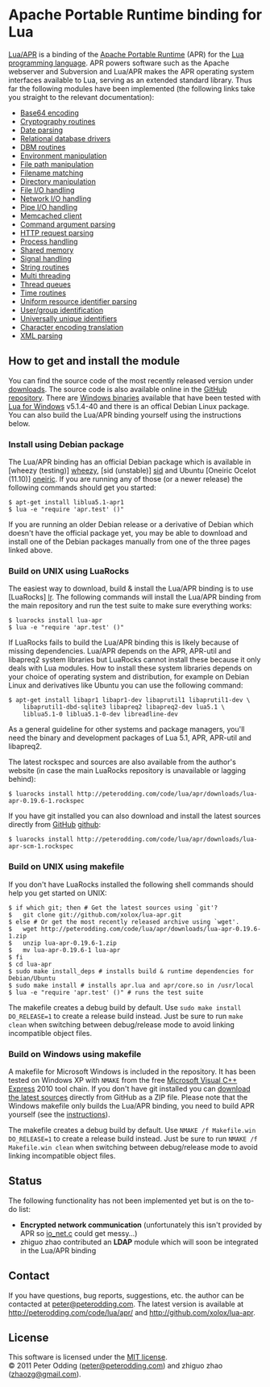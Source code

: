 # Apache Portable Runtime binding for Lua

[Lua/APR][homepage] is a binding of the [Apache Portable Runtime][wp_apr] (APR) for the [Lua programming language][wp_lua]. APR powers software such as the Apache webserver and Subversion and Lua/APR makes the APR operating system interfaces available to Lua, serving as an extended standard library. Thus far the following modules have been implemented (the following links take you straight to the relevant documentation):

[homepage]: http://peterodding.com/code/lua/apr/
[wp_apr]: http://en.wikipedia.org/wiki/Apache_Portable_Runtime
[wp_lua]: http://en.wikipedia.org/wiki/Lua_(programming_language)

 * [Base64 encoding](http://peterodding.com/code/lua/apr/docs/#base64_encoding)
 * [Cryptography routines](http://peterodding.com/code/lua/apr/docs/#cryptography_routines)
 * [Date parsing](http://peterodding.com/code/lua/apr/docs/#date_parsing)
 * [Relational database drivers](http://peterodding.com/code/lua/apr/docs/#relational_database_drivers)
 * [DBM routines](http://peterodding.com/code/lua/apr/docs/#dbm_routines)
 * [Environment manipulation](http://peterodding.com/code/lua/apr/docs/#environment_manipulation)
 * [File path manipulation](http://peterodding.com/code/lua/apr/docs/#file_path_manipulation)
 * [Filename matching](http://peterodding.com/code/lua/apr/docs/#filename_matching)
 * [Directory manipulation](http://peterodding.com/code/lua/apr/docs/#directory_manipulation)
 * [File I/O handling](http://peterodding.com/code/lua/apr/docs/#file_i_o_handling)
 * [Network I/O handling](http://peterodding.com/code/lua/apr/docs/#network_i_o_handling)
 * [Pipe I/O handling](http://peterodding.com/code/lua/apr/docs/#pipe_i_o_handling)
 * [Memcached client](http://peterodding.com/code/lua/apr/docs/#memcached_client)
 * [Command argument parsing](http://peterodding.com/code/lua/apr/docs/#command_argument_parsing)
 * [HTTP request parsing](http://peterodding.com/code/lua/apr/docs/#http_request_parsing)
 * [Process handling](http://peterodding.com/code/lua/apr/docs/#process_handling)
 * [Shared memory](http://peterodding.com/code/lua/apr/docs/#shared_memory)
 * [Signal handling](http://peterodding.com/code/lua/apr/docs/#signal_handling)
 * [String routines](http://peterodding.com/code/lua/apr/docs/#string_routines)
 * [Multi threading](http://peterodding.com/code/lua/apr/docs/#multi_threading)
 * [Thread queues](http://peterodding.com/code/lua/apr/docs/#thread_queues)
 * [Time routines](http://peterodding.com/code/lua/apr/docs/#time_routines)
 * [Uniform resource identifier parsing](http://peterodding.com/code/lua/apr/docs/#uniform_resource_identifier_parsing)
 * [User/group identification](http://peterodding.com/code/lua/apr/docs/#user_group_identification)
 * [Universally unique identifiers](http://peterodding.com/code/lua/apr/docs/#universally_unique_identifiers)
 * [Character encoding translation](http://peterodding.com/code/lua/apr/docs/#character_encoding_translation)
 * [XML parsing](http://peterodding.com/code/lua/apr/docs/#xml_parsing)

## How to get and install the module

You can find the source code of the most recently released version under [downloads][srcdl]. The source code is also available online in the [GitHub repository][github]. There are [Windows binaries][winbin] available that have been tested with [Lua for Windows][lfw] v5.1.4-40 and there is an offical Debian Linux package. You can also build the Lua/APR binding yourself using the instructions below.

[srcdl]: http://peterodding.com/code/lua/apr/downloads
[github]: http://github.com/xolox/lua-apr
[winbin]: http://peterodding.com/code/lua/apr/downloads/lua-apr-0.19-win32.zip
[lfw]: http://code.google.com/p/luaforwindows/

### Install using Debian package

The Lua/APR binding has an official Debian package which is available in [wheezy (testing)] [wheezy], [sid (unstable)] [sid] and Ubuntu [Oneiric Ocelot (11.10)] [oneiric]. If you are running any of those (or a newer release) the following commands should get you started:

    $ apt-get install liblua5.1-apr1
    $ lua -e "require 'apr.test' ()"

If you are running an older Debian release or a derivative of Debian which doesn't have the official package yet, you may be able to download and install one of the Debian packages manually from one of the three pages linked above.

[wheezy]: http://packages.debian.org/source/wheezy/lua-apr
[sid]: http://packages.debian.org/source/sid/lua-apr
[oneiric]: http://packages.ubuntu.com/source/oneiric/lua-apr

### Build on UNIX using LuaRocks

The easiest way to download, build & install the Lua/APR binding is to use [LuaRocks] [lr]. The following commands will install the Lua/APR binding from the main repository and run the test suite to make sure everything works:

    $ luarocks install lua-apr
    $ lua -e "require 'apr.test' ()"

If LuaRocks fails to build the Lua/APR binding this is likely because of missing dependencies. Lua/APR depends on the APR, APR-util and libapreq2 system libraries but LuaRocks cannot install these because it only deals with Lua modules. How to install these system libraries depends on your choice of operating system and distribution, for example on Debian Linux and derivatives like Ubuntu you can use the following command:

    $ apt-get install libapr1 libapr1-dev libaprutil1 libaprutil1-dev \
        libaprutil1-dbd-sqlite3 libapreq2 libapreq2-dev lua5.1 \
        liblua5.1-0 liblua5.1-0-dev libreadline-dev

As a general guideline for other systems and package managers, you'll need the binary and development packages of Lua 5.1, APR, APR-util and libapreq2.

The latest rockspec and sources are also available from the author's website (in case the main LuaRocks repository is unavailable or lagging behind):

    $ luarocks install http://peterodding.com/code/lua/apr/downloads/lua-apr-0.19.6-1.rockspec

If you have git installed you can also download and install the latest sources directly from [GitHub] [github]:

    $ luarocks install http://peterodding.com/code/lua/apr/downloads/lua-apr-scm-1.rockspec

[lr]: http://luarocks.org/

### Build on UNIX using makefile

If you don't have LuaRocks installed the following shell commands should help you get started on UNIX:

    $ if which git; then # Get the latest sources using `git'?
    $   git clone git://github.com/xolox/lua-apr.git
    $ else # Or get the most recently released archive using `wget'.
    $   wget http://peterodding.com/code/lua/apr/downloads/lua-apr-0.19.6-1.zip
    $   unzip lua-apr-0.19.6-1.zip
    $   mv lua-apr-0.19.6-1 lua-apr
    $ fi
    $ cd lua-apr
    $ sudo make install_deps # installs build & runtime dependencies for Debian/Ubuntu
    $ sudo make install # installs apr.lua and apr/core.so in /usr/local
    $ lua -e "require 'apr.test' ()" # runs the test suite

The makefile creates a debug build by default. Use `sudo make install DO_RELEASE=1` to create a release build instead. Just be sure to run `make clean` when switching between debug/release mode to avoid linking incompatible object files.

### Build on Windows using makefile

A makefile for Microsoft Windows is included in the repository. It has been tested on Windows XP with `NMAKE` from the free [Microsoft Visual C++ Express][msvc] 2010 tool chain. If you don't have git installed you can [download the latest sources][autozip] directly from GitHub as a ZIP file. Please note that the Windows makefile only builds the Lua/APR binding, you need to build APR yourself (see the [instructions][apr_build]).

The makefile creates a debug build by default. Use `NMAKE /f Makefile.win DO_RELEASE=1` to create a release build instead. Just be sure to run `NMAKE /f Makefile.win clean` when switching between debug/release mode to avoid linking incompatible object files.

[msvc]: http://www.microsoft.com/express/Downloads/#2010-Visual-CPP
[autozip]: http://github.com/xolox/lua-apr/zipball/master
[apr_build]: http://apr.apache.org/compiling_win32.html

## Status

The following functionality has not been implemented yet but is on the to-do list:

 * **Encrypted network communication** (unfortunately this isn't provided by APR so [io_net.c][io_net] could get messy…)
 * zhiguo zhao contributed an **LDAP** module which will soon be integrated in the Lua/APR binding

[io_net]: https://github.com/xolox/lua-apr/blob/master/src/io_net.c

## Contact

If you have questions, bug reports, suggestions, etc. the author can be contacted at <peter@peterodding.com>. The latest version is available at <http://peterodding.com/code/lua/apr/> and <http://github.com/xolox/lua-apr>.

## License

This software is licensed under the [MIT license](http://en.wikipedia.org/wiki/MIT_License).  
© 2011 Peter Odding (<peter@peterodding.com>) and zhiguo zhao (<zhaozg@gmail.com>).

